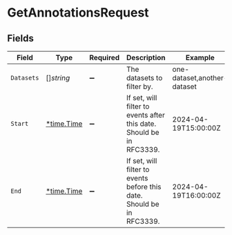 # GetAnnotationsRequest


## Fields

| Field                                                                 | Type                                                                  | Required                                                              | Description                                                           | Example                                                               |
| --------------------------------------------------------------------- | --------------------------------------------------------------------- | --------------------------------------------------------------------- | --------------------------------------------------------------------- | --------------------------------------------------------------------- |
| `Datasets`                                                            | []*string*                                                            | :heavy_minus_sign:                                                    | The datasets to filter by.                                            | one-dataset,another-dataset                                           |
| `Start`                                                               | [*time.Time](https://pkg.go.dev/time#Time)                            | :heavy_minus_sign:                                                    | If set, will filter to events after this date. Should be in RFC3339.  | 2024-04-19T15:00:00Z                                                  |
| `End`                                                                 | [*time.Time](https://pkg.go.dev/time#Time)                            | :heavy_minus_sign:                                                    | If set, will filter to events before this date. Should be in RFC3339. | 2024-04-19T16:00:00Z                                                  |